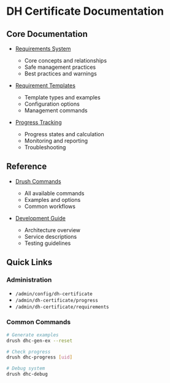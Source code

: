 
# DH Certificate Documentation

## Core Documentation

- [Requirements System](requirements.md)
  - Core concepts and relationships
  - Safe management practices
  - Best practices and warnings

- [Requirement Templates](requirement-templates.md)
  - Template types and examples
  - Configuration options
  - Management commands

- [Progress Tracking](progress.md)
  - Progress states and calculation
  - Monitoring and reporting
  - Troubleshooting

## Reference

- [Drush Commands](drush.md)
  - All available commands
  - Examples and options
  - Common workflows

- [Development Guide](development.md)
  - Architecture overview
  - Service descriptions
  - Testing guidelines

## Quick Links

### Administration
- `/admin/config/dh-certificate`
- `/admin/dh-certificate/progress`
- `/admin/dh-certificate/requirements`

### Common Commands
```bash
# Generate examples
drush dhc-gen-ex --reset

# Check progress
drush dhc-progress [uid]

# Debug system
drush dhc-debug
```